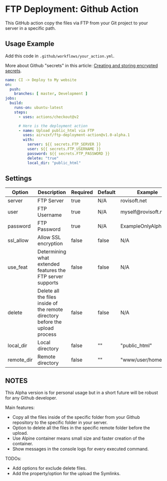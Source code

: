 # FTP Deployment: Github Action

This GitHub action copy the files via FTP from your Git project to your server in a specific path.


## Usage Example

Add this code in `.github/workflows/your_action.yml`.

More about Github "secrets" in this article:
[Creating and storing encrypted secrets][1].

```yaml
name: CI -> Deploy to My website
on:
  push:
    branches: [ master, Development ]
jobs:
  build:
    runs-on: ubuntu-latest
    steps:
      - uses: actions/checkout@v2

      # Here is the deployment action
      - name: Upload public_html via FTP
        uses: airvzxf/ftp-deployment-action@v1.0-alpha.1
        with:
          server: ${{ secrets.FTP_SERVER }}
          user: ${{ secrets.FTP_USERNAME }}
          password: ${{ secrets.FTP_PASSWORD }}
          delete: "true"
          local_dir: "public_html"
```

## Settings

Option | Description | Required | Default | Example
---    | ---         | ---      | ---     | ---
server | FTP Server | true | N/A | rovisoft.net
user | FTP Username | true | N/A | myself&#64;rovisoft.net
password | FTP Password | true | N/A | ExampleOnlyAlphabets
ssl_allow | Allow SSL encryption | false | false | N/A
use_feat | Determining what extended features the FTP server supports | false | false | N/A
delete | Delete all the files inside of the remote directory before the upload process | false | false | N/A
local_dir | Local directory | false | "" | "public_html"
remote_dir | Remote directory | false | "" | "www/user/home"


## NOTES
This Alpha version is for personal usage but in a short future will be robust for any Github developer.

Main features:
- Copy all the files inside of the specific folder from your Github repository to the specific folder in your server.
- Option to delete all the files in the specific remote folder before the upload.
- Use Alpine container means small size and faster creation of the container.
- Show messages in the console logs for every executed command.

TODOs:
- Add options for exclude delete files.
- Add the property/option for the upload the Symlinks.


[1]: https://docs.github.com/en/actions/configuring-and-managing-workflows/creating-and-storing-encrypted-secrets
